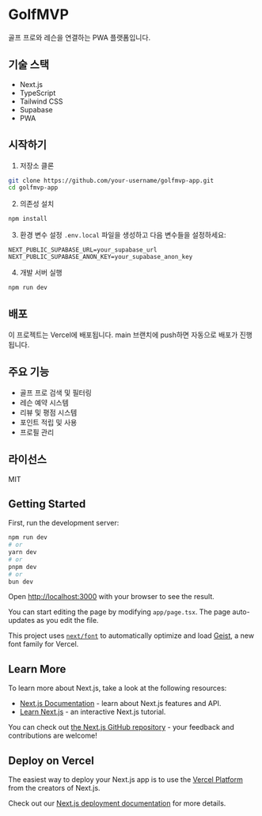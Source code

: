 # GolfMVP

골프 프로와 레슨을 연결하는 PWA 플랫폼입니다.

## 기술 스택

- Next.js
- TypeScript
- Tailwind CSS
- Supabase
- PWA

## 시작하기

1. 저장소 클론
```bash
git clone https://github.com/your-username/golfmvp-app.git
cd golfmvp-app
```

2. 의존성 설치
```bash
npm install
```

3. 환경 변수 설정
`.env.local` 파일을 생성하고 다음 변수들을 설정하세요:
```
NEXT_PUBLIC_SUPABASE_URL=your_supabase_url
NEXT_PUBLIC_SUPABASE_ANON_KEY=your_supabase_anon_key
```

4. 개발 서버 실행
```bash
npm run dev
```

## 배포

이 프로젝트는 Vercel에 배포됩니다. main 브랜치에 push하면 자동으로 배포가 진행됩니다.

## 주요 기능

- 골프 프로 검색 및 필터링
- 레슨 예약 시스템
- 리뷰 및 평점 시스템
- 포인트 적립 및 사용
- 프로필 관리

## 라이선스

MIT

## Getting Started

First, run the development server:

```bash
npm run dev
# or
yarn dev
# or
pnpm dev
# or
bun dev
```

Open [http://localhost:3000](http://localhost:3000) with your browser to see the result.

You can start editing the page by modifying `app/page.tsx`. The page auto-updates as you edit the file.

This project uses [`next/font`](https://nextjs.org/docs/app/building-your-application/optimizing/fonts) to automatically optimize and load [Geist](https://vercel.com/font), a new font family for Vercel.

## Learn More

To learn more about Next.js, take a look at the following resources:

- [Next.js Documentation](https://nextjs.org/docs) - learn about Next.js features and API.
- [Learn Next.js](https://nextjs.org/learn) - an interactive Next.js tutorial.

You can check out [the Next.js GitHub repository](https://github.com/vercel/next.js) - your feedback and contributions are welcome!

## Deploy on Vercel

The easiest way to deploy your Next.js app is to use the [Vercel Platform](https://vercel.com/new?utm_medium=default-template&filter=next.js&utm_source=create-next-app&utm_campaign=create-next-app-readme) from the creators of Next.js.

Check out our [Next.js deployment documentation](https://nextjs.org/docs/app/building-your-application/deploying) for more details.
